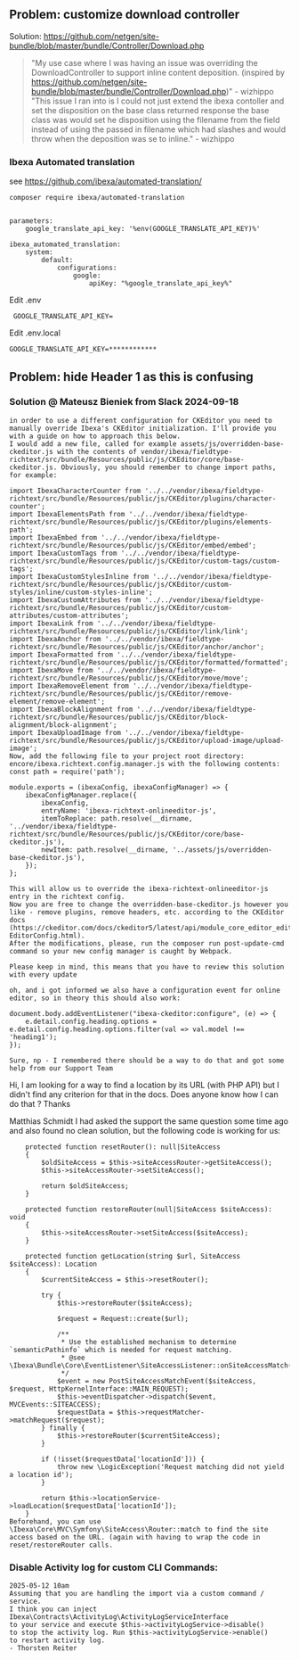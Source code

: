 
## Problem: customize download controller
Solution: https://github.com/netgen/site-bundle/blob/master/bundle/Controller/Download.php

> "My use case where I was having an issue was overriding the DownloadController to support inline content deposition. (inspired by https://github.com/netgen/site-bundle/blob/master/bundle/Controller/Download.php)" - wizhippo
> "This issue I ran into is I could not just extend the ibexa contoller and set the disposition on the base class returned response the base class was would set he disposition using the filename from the field instead of using the passed in filename which had slashes and would throw when the deposition was se to inline." - wizhippo


### Ibexa Automated translation

see https://github.com/ibexa/automated-translation/

``` 
composer require ibexa/automated-translation
```

``` 

parameters:
    google_translate_api_key: '%env(GOOGLE_TRANSLATE_API_KEY)%'
    
ibexa_automated_translation:
    system:
        default:
            configurations:
                google:
                    apiKey: "%google_translate_api_key%"
```

Edit .env
```
 GOOGLE_TRANSLATE_API_KEY=
```

Edit .env.local
``` 
GOOGLE_TRANSLATE_API_KEY=************
```

## Problem: hide Header 1 as this is confusing

### Solution @ Mateusz Bieniek from Slack 2024-09-18

``` 
in order to use a different configuration for CKEditor you need to manually override Ibexa's CKEditor initialization. I'll provide you with a guide on how to approach this below.
I would add a new file, called for example assets/js/overridden-base-ckeditor.js with the contents of vendor/ibexa/fieldtype-richtext/src/bundle/Resources/public/js/CKEditor/core/base-ckeditor.js. Obviously, you should remember to change import paths, for example:

import IbexaCharacterCounter from '../../vendor/ibexa/fieldtype-richtext/src/bundle/Resources/public/js/CKEditor/plugins/character-counter';
import IbexaElementsPath from '../../vendor/ibexa/fieldtype-richtext/src/bundle/Resources/public/js/CKEditor/plugins/elements-path';
import IbexaEmbed from '../../vendor/ibexa/fieldtype-richtext/src/bundle/Resources/public/js/CKEditor/embed/embed';
import IbexaCustomTags from '../../vendor/ibexa/fieldtype-richtext/src/bundle/Resources/public/js/CKEditor/custom-tags/custom-tags';
import IbexaCustomStylesInline from '../../vendor/ibexa/fieldtype-richtext/src/bundle/Resources/public/js/CKEditor/custom-styles/inline/custom-styles-inline';
import IbexaCustomAttributes from '../../vendor/ibexa/fieldtype-richtext/src/bundle/Resources/public/js/CKEditor/custom-attributes/custom-attributes';
import IbexaLink from '../../vendor/ibexa/fieldtype-richtext/src/bundle/Resources/public/js/CKEditor/link/link';
import IbexaAnchor from '../../vendor/ibexa/fieldtype-richtext/src/bundle/Resources/public/js/CKEditor/anchor/anchor';
import IbexaFormatted from '../../vendor/ibexa/fieldtype-richtext/src/bundle/Resources/public/js/CKEditor/formatted/formatted';
import IbexaMove from '../../vendor/ibexa/fieldtype-richtext/src/bundle/Resources/public/js/CKEditor/move/move';
import IbexaRemoveElement from '../../vendor/ibexa/fieldtype-richtext/src/bundle/Resources/public/js/CKEditor/remove-element/remove-element';
import IbexaBlockAlignment from '../../vendor/ibexa/fieldtype-richtext/src/bundle/Resources/public/js/CKEditor/block-alignment/block-alignment';
import IbexaUploadImage from '../../vendor/ibexa/fieldtype-richtext/src/bundle/Resources/public/js/CKEditor/upload-image/upload-image';
Now, add the following file to your project root directory: encore/ibexa.richtext.config.manager.js with the following contents:
const path = require('path');
 
module.exports = (ibexaConfig, ibexaConfigManager) => {
    ibexaConfigManager.replace({
        ibexaConfig,
        entryName: 'ibexa-richtext-onlineeditor-js',
        itemToReplace: path.resolve(__dirname, '../vendor/ibexa/fieldtype-richtext/src/bundle/Resources/public/js/CKEditor/core/base-ckeditor.js'),
        newItem: path.resolve(__dirname, '../assets/js/overridden-base-ckeditor.js'),
    });
};

This will allow us to override the ibexa-richtext-onlineeditor-js entry in the richtext config.
Now you are free to change the overridden-base-ckeditor.js however you like - remove plugins, remove headers, etc. according to the CKEditor docs (https://ckeditor.com/docs/ckeditor5/latest/api/module_core_editor_editorconfig-EditorConfig.html).
After the modifications, please, run the composer run post-update-cmd command so your new config manager is caught by Webpack.

Please keep in mind, this means that you have to review this solution with every update
```

``` 
oh, and i got informed we also have a configuration event for online editor, so in theory this should also work:

document.body.addEventListener("ibexa-ckeditor:configure", (e) => {
    e.detail.config.heading.options = e.detail.config.heading.options.filter(val => val.model !== 'heading1');
});

Sure, np - I remembered there should be a way to do that and got some help from our Support Team
```


Hi, I am looking for a way to find a location by its URL (with PHP API) but I didn't find any criterion for that in the docs.
Does anyone know how I can do that ? Thanks

Matthias Schmidt 
I had asked the support the same question some time ago and also found no clean solution, but the following code is working for us:
```
    protected function resetRouter(): null|SiteAccess
    {
        $oldSiteAccess = $this->siteAccessRouter->getSiteAccess();
        $this->siteAccessRouter->setSiteAccess();

        return $oldSiteAccess;
    }

    protected function restoreRouter(null|SiteAccess $siteAccess): void
    {
        $this->siteAccessRouter->setSiteAccess($siteAccess);
    }

    protected function getLocation(string $url, SiteAccess $siteAccess): Location
    {
        $currentSiteAccess = $this->resetRouter();

        try {
            $this->restoreRouter($siteAccess);

            $request = Request::create($url);

            /**
             * Use the established mechanism to determine `semanticPathinfo` which is needed for request matching.
             * @see \Ibexa\Bundle\Core\EventListener\SiteAccessListener::onSiteAccessMatch()
             */
            $event = new PostSiteAccessMatchEvent($siteAccess, $request, HttpKernelInterface::MAIN_REQUEST);
            $this->eventDispatcher->dispatch($event, MVCEvents::SITEACCESS);
            $requestData = $this->requestMatcher->matchRequest($request);
        } finally {
            $this->restoreRouter($currentSiteAccess);
        }

        if (!isset($requestData['locationId'])) {
            throw new \LogicException('Request matching did not yield a location id');
        }

        return $this->locationService->loadLocation($requestData['locationId']);
    }
Beforehand, you can use \Ibexa\Core\MVC\Symfony\SiteAccess\Router::match to find the site access based on the URL. (again with having to wrap the code in reset/restoreRouter calls.
```


### Disable Activity log for custom CLI Commands:
```
2025-05-12 10am
Assuming that you are handling the import via a custom command / service.
I think you can inject Ibexa\Contracts\ActivityLog\ActivityLogServiceInterface
to your service and execute $this->activityLogService->disable()
to stop the activity log. Run $this->activityLogService->enable()
to restart activity log.
- Thorsten Reiter 
``` 